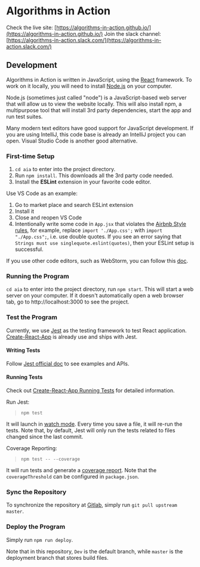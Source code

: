 # Algorithms in Action

Check the live site: [https://algorithms-in-action.github.io/](https://algorithms-in-action.github.io/)
Join the slack channel: [https://algorithms-in-action.slack.com/](https://algorithms-in-action.slack.com/)

## Development
Algorithms in Action is written in JavaScript, using the [React](https://reactjs.org/)
framework. To work on it locally, you will need to install
[Node.js](https://nodejs.org/en/download/) on your computer.

Node.js (sometimes just called "node") is a JavaScript-based web server that will allow us
to view the website locally. This will also install npm, a multipurpose tool that will
install 3rd party dependencies, start the app and run test suites.

Many modern text editors have good support for JavaScript development. If you are using
IntelliJ, this code base is already an IntelliJ project you can open. Visual Studio Code
is another good alternative.

### First-time Setup
1. `cd aia` to enter into the project directory.
2. Run `npm install`. This downloads all the 3rd party code needed.
3. Install the **ESLint** extension in your favorite code editor.

Use VS Code as an example:
1. Go to market place and search ESLint extension
2. Install it
3. Close and reopen VS Code
4. Intentionally write some code in `App.jsx` that violates the [Airbnb Style rules](https://github.com/airbnb/javascript/blob/master/react/README.md), for example, replace `import './App.css';` with `import "./App.css";`, i.e. use double quotes. If you see an error saying that `Strings must use singlequote.eslint(quotes)`, then your ESLint setup is successful.

If you use other code editors, such as WebStorm, you can follow this [doc](https://www.jetbrains.com/help/webstorm/eslint.html).


### Running the Program
`cd aia` to enter into the project directory, run `npm start`. This will start a web server on your computer.
If it doesn't automatically open a web browser tab, go to http://localhost:3000 to see the
project.

### Test the Program
Currently, we use [Jest](https://jestjs.io/docs/en/getting-started) as the testing framework to test React application. [Create-React-App](https://create-react-app.dev/) is already use and ships with Jest.

#### Writing Tests

Follow [Jest official doc](https://jestjs.io/docs/en/using-matchers) to see examples and APIs.

#### Running Tests

Check out [Create-React-App Running Tests](https://create-react-app.dev/docs/running-tests/#docsNav) for detailed information.

Run Jest:
> `npm test`

It will launch in [watch mode](https://jestjs.io/docs/en/cli.html#--watch). Every time you save a file, it will re-run the tests. Note that, by default, Jest will only run the tests related to files changed since the last commit. 

Coverage Reporting:
> `npm test -- --coverage`

It will run tests and generate a [coverage report](https://medium.com/@krishankantsinghal/how-to-read-test-coverage-report-generated-using-jest-c2d1cb70da8b). Note that the `coverageThreshold` can be configured in `package.json`.


### Sync the Repository
To synchronize the repository at [Gitlab](https://gitlab.eng.unimelb.edu.au/lceddia/aia), simply run `git pull upstream master`.

### Deploy the Program
Simply run `npm run deploy`.

Note that in this repository, `Dev` is the default branch, while `master` is the deployment branch that stores build files.
